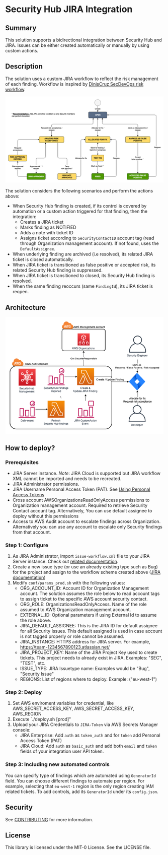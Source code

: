 # Security Hub JIRA Integration

## Summary

This solution supports a bidirectional integration between Security Hub and JIRA. Issues can be either created automatically or manually by using custom actions.

## Description

The solution uses a custom JIRA workflow to reflect the risk management of each finding. Workflow is inspired by [DinisCruz SecDevOps risk workflow](https://www.slideshare.net/DinisCruz/secdevops-risk-workflow-v06).

![Workflow](asset/workflow.png)

The solution considers the following scenarios and perform the actions above:
* When Security Hub finding is created, if its control is covered by automation or a custom action triggered for that finding, then the integration:
    *  Creates a JIRA ticket
    *  Marks finding as NOTIFIED
    *  Adds a note with ticket ID
    *  Assigns ticket according to `SecurityContactID` account tag (read through Organization management account). If not found, uses the `DefaultAssignee`.
* When underlying finding are archived (i.e resolved), its related JIRA ticket is closed automatically.
* When JIRA ticket is transitioned as false positive or accepted risk, its related Security Hub finding is suppressed.
* When JIRA ticket is transitioned to closed, its Security Hub finding is resolved. 
* When the same finding reoccurs (same `FindingId`), its JIRA ticket is reopen.

## Architecture

![Architecture](asset/architecture.png)

## How to deploy?

### Prerequisites

* JIRA Server instance.
*Note*: JIRA Cloud is supported but JIRA workflow XML cannot be imported and needs to be recreated.
* JIRA Administrator permissions. 
* JIRA Username Personal Access Token (PAT). See [Using Personal Access Tokens](https://confluence.atlassian.com/enterprise/using-personal-access-tokens-1026032365.html)
* Cross account AWSOrganizationsReadOnlyAccess permissions to Organization management account. Required to retrieve Security Contact account tag. Alternatively, You can use default assignee to deploy without this permissions  
* Access to AWS Audit account to escalate findings across Organization. Alternatively you can use any account to escalate only Security findings from that account.

### Step 1: Configure

1. As JIRA Administrator, import `issue-workflow.xml` file to your JIRA Server instance. Check out [related documentation](https://confluence.atlassian.com/adminjiraserver/using-xml-to-create-a-workflow-938847525.html). 
2. Create a new issue type (or use an already existing type such as Bug) for the project and assign to the workflow scheme created above ([JIRA documentation](https://support.atlassian.com/jira-cloud-administration/docs/manage-issue-workflows/))
4. Modify `conf/params_prod.sh` with the following values:
    * ORG_ACCOUNT_ID: Account ID for Organization Management account. The solution assumes the role below to read account tags to assign ticket to the specific AWS account security contact.
    * ORG_ROLE: OrganizationsReadOnlyAccess. Name of the role assumed to AWS Organization management account.
    * EXTERNAL_ID: Optional parameters if using External Id to assume the role above. 
    * JIRA_DEFAULT_ASSIGNEE: This is the JIRA ID for default assignee for all Security Issues. This default assigned is used in case account is not tagged properly or role cannot be assumed.
    * JIRA_INSTANCE: HTTPS address for JIRA server. For example, https://team-1234567890123.atlassian.net/
    * JIRA_PROJECT_KEY: Name of the JIRA Project Key used to create tickets. This project needs to already exist in JIRA. Examples: "SEC", "TEST", etc. 
    * ISSUE_TYPE: JIRA Issuetype name: Examples would be "Bug", "Security Issue"
    * REGIONS:  List of regions where to deploy. Example: ("eu-west-1")

### Step 2: Deploy
1. Set AWS enviroment variables for credential, like AWS_SECRET_ACCESS_KEY, AWS_SECRET_ACCESS_KEY, AWS_REGION
2. Execute `./deploy.sh [prod]"
3. Upload your JIRA Credentials to `JIRA-Token` via AWS Secrets Manager console:
    * JIRA Enterprise: Add `auth` as `token_auth` and for `token` add Personal Access Token (PAT)
    * JIRA Cloud: Add `auth` as `basic_auth` and add both `email` and `token` fields of your integration user API token.
    
### Step 3: Including new automated controls

You can specify type of findings which are automated using `GeneratorId` field. You can choose different findings to automate per region. For example, selecting that `eu-west-1` region is the only region creating IAM related tickets. To add controls, add its `GeneratorId` under its `config.json`.    

## Security

See [CONTRIBUTING](CONTRIBUTING.md#security-issue-notifications) for more information.

## License

This library is licensed under the MIT-0 License. See the LICENSE file.

